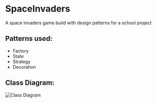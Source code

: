 # SpaceInvaders
A space invaders game build with design patterns for a school project

## Patterns used:
* Factory
* State
* Strategy
* Decoration

## Class Diagram:
![Class Diagram](http://i.imgur.com/pvObPqj.png)
